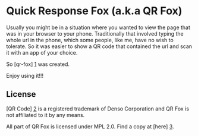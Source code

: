 # Quick Response Fox (a.k.a QR Fox)
Usually you might be in a situation where you wanted to view the page that was in your browser to your phone.
Traditionally that involved typing the whole url in the phone, which some people, like me, have no wish to tolerate. 
So it was easier to show a QR code that contained the url and scan it with an app of your choice.

So [qr-fox] [1] was created.

Enjoy using it!!!

## License

[QR Code] [2] is a registered trademark of Denso Corporation and QR Fox is not affiliated to it by any means.

All part of QR Fox is licensed under MPL 2.0. Find a copy at [here] [3].

 [1]: https://addons.mozilla.org/en-US/firefox/addon/qr-fox/ "Quick Response fox - The Firefox Add-on"
 [2]: http://www.qrcode.com/en/index.html "QR Code"
 [3]: http://www.mozilla.org/MPL/2.0/ "Mozilla Public License 2.0"
